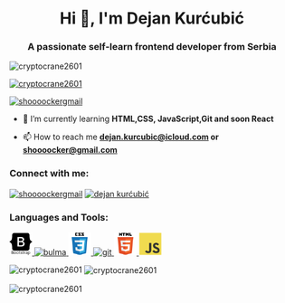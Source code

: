<h1 align="center">Hi 👋, I'm Dejan Kurćubić</h1>
<h3 align="center">A passionate self-learn frontend developer from Serbia</h3>

<p align="left"> <img src="https://komarev.com/ghpvc/?username=cryptocrane2601&label=Profile%20views&color=0e75b6&style=flat" alt="cryptocrane2601" /> </p>

<p align="left"> <a href="https://github.com/ryo-ma/github-profile-trophy"><img src="https://github-profile-trophy.vercel.app/?username=cryptocrane2601" alt="cryptocrane2601" /></a> </p>

<p align="left"> <a href="https://twitter.com/shoooockergmail" target="blank"><img src="https://img.shields.io/twitter/follow/shoooockergmail?logo=twitter&style=for-the-badge" alt="shoooockergmail" /></a> </p>

- 🌱 I’m currently learning **HTML,CSS, JavaScript,Git and soon React**

- 📫 How to reach me **dejan.kurcubic@icloud.com or shoooocker@gmail.com**

<h3 align="left">Connect with me:</h3>
<p align="left">
<a href="https://twitter.com/shoooockergmail" target="blank"><img align="center" src="https://raw.githubusercontent.com/rahuldkjain/github-profile-readme-generator/master/src/images/icons/Social/twitter.svg" alt="shoooockergmail" height="30" width="40" /></a>
<a href="https://linkedin.com/in/dejan kurćubić" target="blank"><img align="center" src="https://raw.githubusercontent.com/rahuldkjain/github-profile-readme-generator/master/src/images/icons/Social/linked-in-alt.svg" alt="dejan kurćubić" height="30" width="40" /></a>
</p>

<h3 align="left">Languages and Tools:</h3>
<p align="left"> <a href="https://getbootstrap.com" target="_blank" rel="noreferrer"> <img src="https://raw.githubusercontent.com/devicons/devicon/master/icons/bootstrap/bootstrap-plain-wordmark.svg" alt="bootstrap" width="40" height="40"/> </a> <a href="https://bulma.io/" target="_blank" rel="noreferrer"> <img src="https://raw.githubusercontent.com/gilbarbara/logos/804dc257b59e144eaca5bc6ffd16949752c6f789/logos/bulma.svg" alt="bulma" width="40" height="40"/> </a> <a href="https://www.w3schools.com/css/" target="_blank" rel="noreferrer"> <img src="https://raw.githubusercontent.com/devicons/devicon/master/icons/css3/css3-original-wordmark.svg" alt="css3" width="40" height="40"/> </a> <a href="https://git-scm.com/" target="_blank" rel="noreferrer"> <img src="https://www.vectorlogo.zone/logos/git-scm/git-scm-icon.svg" alt="git" width="40" height="40"/> </a> <a href="https://www.w3.org/html/" target="_blank" rel="noreferrer"> <img src="https://raw.githubusercontent.com/devicons/devicon/master/icons/html5/html5-original-wordmark.svg" alt="html5" width="40" height="40"/> </a> <a href="https://developer.mozilla.org/en-US/docs/Web/JavaScript" target="_blank" rel="noreferrer"> <img src="https://raw.githubusercontent.com/devicons/devicon/master/icons/javascript/javascript-original.svg" alt="javascript" width="40" height="40"/> </a> </p>

<p><img align="left" src="https://github-readme-stats.vercel.app/api/top-langs?username=cryptocrane2601&show_icons=true&locale=en&layout=compact" alt="cryptocrane2601" /></p>

<p>&nbsp;<img align="center" src="https://github-readme-stats.vercel.app/api?username=cryptocrane2601&show_icons=true&locale=en" alt="cryptocrane2601" /></p>

<p><img align="center" src="https://github-readme-streak-stats.herokuapp.com/?user=cryptocrane2601&" alt="cryptocrane2601" /></p>
